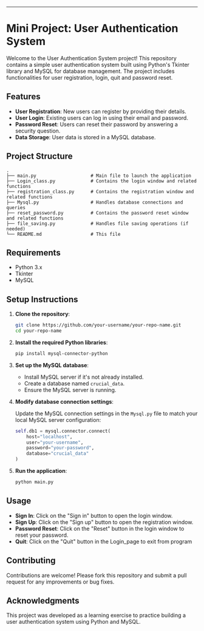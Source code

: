 

---

# Mini Project: User Authentication System

Welcome to the User Authentication System project! This repository contains a simple user authentication system built using Python's Tkinter library and MySQL for database management. The project includes functionalities for user registration, login, quit and password reset.

## Features

- **User Registration**: New users can register by providing their details.
- **User Login**: Existing users can log in using their email and password.
- **Password Reset**: Users can reset their password by answering a security question.
- **Data Storage**: User data is stored in a MySQL database.

## Project Structure

```
.
├── main.py                    # Main file to launch the application
├── Login_class.py             # Contains the login window and related functions
├── registration_class.py      # Contains the registration window and related functions
├── Mysql.py                   # Handles database connections and queries
├── reset_password.py          # Contains the password reset window and related functions
├── file_saving.py             # Handles file saving operations (if needed)
└── README.md                  # This file
```

## Requirements

- Python 3.x
- Tkinter
- MySQL

## Setup Instructions

1. **Clone the repository**:

    ```bash
    git clone https://github.com/your-username/your-repo-name.git
    cd your-repo-name
    ```

2. **Install the required Python libraries**:

    ```bash
    pip install mysql-connector-python
    ```

3. **Set up the MySQL database**:

    - Install MySQL server if it's not already installed.
    - Create a database named `crucial_data`.
    - Ensure the MySQL server is running.

4. **Modify database connection settings**:

    Update the MySQL connection settings in the `Mysql.py` file to match your local MySQL server configuration:

    ```python
    self.db1 = mysql.connector.connect(
        host="localhost",
        user="your-username",
        password="your-password",
        database="crucial_data"
    )
    ```

5. **Run the application**:

    ```bash
    python main.py
    ```

## Usage

- **Sign In**: Click on the "Sign in" button to open the login window.
- **Sign Up**: Click on the "Sign up" button to open the registration window.
- **Password Reset**: Click on the "Reset" button in the login window to reset your password.
- **Quit**: Click on the "Quit" button in the Login_page to exit from program

## Contributing

Contributions are welcome! Please fork this repository and submit a pull request for any improvements or bug fixes.



## Acknowledgments

This project was developed as a learning exercise to practice building a user authentication system using Python and MySQL.



